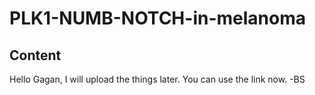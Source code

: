 # PLK1-NUMB-NOTCH-in-melanoma

## Content 

Hello Gagan, I will upload the things later. You can use the link now. -BS
